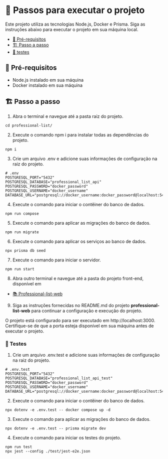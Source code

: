 # **📖 Passos para executar o projeto**

Este projeto utiliza as tecnologias Node.js, Docker e Prisma. Siga as instruções abaixo para executar o projeto em sua máquina local.

- [🌱 Pré-requisitos](#🌱-pré-requisitos)
- [🏗️ Passo a passo](#🏗️-passo-a-passo)
- [🚀 testes](#🚀-testes)

## **🌱 Pré-requisitos**

- Node.js instalado em sua máquina
- Docker instalado em sua máquina

## **🏗️ Passo a passo**

1. Abra o terminal e navegue até a pasta raiz do projeto.

```shell
cd professional-list/
```

2. Execute o comando npm i para instalar todas as dependências do projeto.

```shell
npm i
```

3. Crie um arquivo .env e adicione suas informações de configuração na raiz do projeto.

```shell
# .env
POSTGRESQL_PORT="5432"
POSTGRESQL_DATABASE="professional_list_api"
POSTGRESQL_PASSWORD="docker_password"
POSTGRESQL_USERNAME="docker_username"
DATABASE_URL="postgresql://docker_username:docker_password@localhost:5432/professional_list_api"
```

4. Execute o comando para iniciar o contêiner do banco de dados.

```shell
npm run compose
```

5. Execute o comando para aplicar as migrações do banco de dados.

```shell
npm run migrate
```

6. Execute o comando para aplicar os serviços ao banco de dados.

```shell
npx prisma db seed
```

7. Execute o comando para iniciar o servidor.

```
npm run start
```

8. Abra outro terminal e navegue até a pasta do projeto front-end, disponível em

- <a href="https://github.com/thelastofuslinco/professional-list-web" target="_blank">📚 Professional-list-web</a>

9. Siga as instruções fornecidas no README.md do projeto **professional-list-web** para continuar a configuração e execução do projeto.

O projeto está configurado para ser executado em http://localhost:3000. Certifique-se de que a porta esteja disponível em sua máquina antes de executar o projeto.

### 🚀 Testes

1. Crie um arquivo .env.test e adicione suas informações de configuração na raiz do projeto.

```shell
# .env.test
POSTGRESQL_PORT="5432"
POSTGRESQL_DATABASE="professional_list_api_test"
POSTGRESQL_PASSWORD="docker_password"
POSTGRESQL_USERNAME="docker_username"
DATABASE_URL="postgresql://docker_username:docker_password@localhost:5432/professional_list_api_test"
```

2. Execute o comando para iniciar o contêiner do banco de dados.

```shell
npx dotenv -e .env.test -- docker compose up -d
```

3. Execute o comando para aplicar as migrações do banco de dados.

```shell
npx dotenv -e .env.test -- prisma migrate dev
```

4. Execute o comando para iniciar os testes do projeto.

```
npm run test
npx jest --config ./test/jest-e2e.json
```
